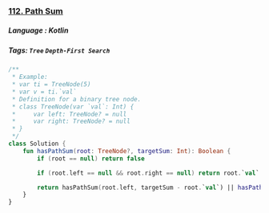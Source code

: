 ### [112. Path Sum](https://leetcode.com/problems/path-sum/?envType=study-plan&id=data-structure-i)

##### Language : Kotlin

##### Tags: `Tree` `Depth-First Search`


```kotlin
/**
 * Example:
 * var ti = TreeNode(5)
 * var v = ti.`val`
 * Definition for a binary tree node.
 * class TreeNode(var `val`: Int) {
 *     var left: TreeNode? = null
 *     var right: TreeNode? = null
 * }
 */
class Solution {
    fun hasPathSum(root: TreeNode?, targetSum: Int): Boolean {
        if (root == null) return false

        if (root.left == null && root.right == null) return root.`val` == targetSum

        return hasPathSum(root.left, targetSum - root.`val`) || hasPathSum(root.right, targetSum - root.`val`)
    }
}
```

